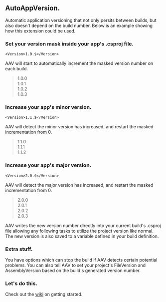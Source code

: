 ## AutoAppVersion.
Automatic application versioning that not only persits between builds, but also doesn't depend on the build number. Below is an example showing how this extension could be used.  
  
### Set your version mask inside your app's .csproj file.  
  
`<Version>1.0.$</Version>`  
  
AAV will start to automatically increment the masked version number on each build.
  
> 1.0.0  
> 1.0.1  
> 1.0.2  
> 1.0.3  
  
### Increase your app's minor version.  
  
`<Version>1.1.$</Version>`  
  
AAV will detect the minor version has increased, and restart the masked incrementation from 0.  
  
> 1.1.0  
> 1.1.1  
> 1.1.2  

### Increase your app's major version.  
  
`<Version>2.0.$</Version>`  
  
AAV will detect the major version has increased, and restart the masked incrementation from 0.  

> 2.0.0  
> 2.0.1  
> 2.0.2  
> 2.0.3  
  
AAV writes the new version number directly into your current build's .csproj file allowing any following tasks to utilize the project version like normal. The new version is also saved to a variable defined in your build definition.  
  
### Extra stuff.
You have options which can stop the build if AAV detects certain potential problems. You can also tell AAV to set your project's FileVersion and AssemblyVersion based on the build's generated version number.  
  
### Let's do this.
Check out the [wiki](https://github.com/ThatBlokeCalledJay/auto-app-version/wiki/Getting-Started) on getting started.
